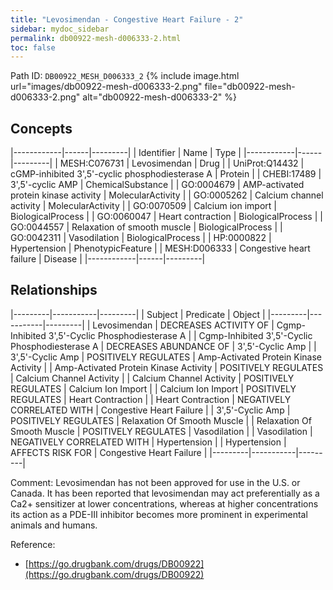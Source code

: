 ```yaml
---
title: "Levosimendan - Congestive Heart Failure - 2"
sidebar: mydoc_sidebar
permalink: db00922-mesh-d006333-2.html
toc: false 
---
```



Path ID: `DB00922_MESH_D006333_2`
{% include image.html url="images/db00922-mesh-d006333-2.png" file="db00922-mesh-d006333-2.png" alt="db00922-mesh-d006333-2" %}

## Concepts

|------------|------|---------|
| Identifier | Name | Type    |
|------------|------|---------|
| MESH:C076731 | Levosimendan | Drug |
| UniProt:Q14432 | cGMP-inhibited 3',5'-cyclic phosphodiesterase A | Protein |
| CHEBI:17489 | 3',5'-cyclic AMP | ChemicalSubstance |
| GO:0004679 | AMP-activated protein kinase activity | MolecularActivity |
| GO:0005262 | Calcium channel activity | MolecularActivity |
| GO:0070509 | Calcium ion import | BiologicalProcess |
| GO:0060047 | Heart contraction | BiologicalProcess |
| GO:0044557 | Relaxation of smooth muscle | BiologicalProcess |
| GO:0042311 | Vasodilation | BiologicalProcess |
| HP:0000822 | Hypertension | PhenotypicFeature |
| MESH:D006333 | Congestive heart failure | Disease |
|------------|------|---------|

## Relationships

|---------|-----------|---------|
| Subject | Predicate | Object  |
|---------|-----------|---------|
| Levosimendan | DECREASES ACTIVITY OF | Cgmp-Inhibited 3',5'-Cyclic Phosphodiesterase A |
| Cgmp-Inhibited 3',5'-Cyclic Phosphodiesterase A | DECREASES ABUNDANCE OF | 3',5'-Cyclic Amp |
| 3',5'-Cyclic Amp | POSITIVELY REGULATES | Amp-Activated Protein Kinase Activity |
| Amp-Activated Protein Kinase Activity | POSITIVELY REGULATES | Calcium Channel Activity |
| Calcium Channel Activity | POSITIVELY REGULATES | Calcium Ion Import |
| Calcium Ion Import | POSITIVELY REGULATES | Heart Contraction |
| Heart Contraction | NEGATIVELY CORRELATED WITH | Congestive Heart Failure |
| 3',5'-Cyclic Amp | POSITIVELY REGULATES | Relaxation Of Smooth Muscle |
| Relaxation Of Smooth Muscle | POSITIVELY REGULATES | Vasodilation |
| Vasodilation | NEGATIVELY CORRELATED WITH | Hypertension |
| Hypertension | AFFECTS RISK FOR | Congestive Heart Failure |
|---------|-----------|---------|

Comment: Levosimendan has not been approved for use in the U.S. or Canada.  It has been reported that levosimendan may act preferentially as a Ca2+ sensitizer at lower concentrations, whereas at higher concentrations its action as a PDE-III inhibitor becomes more prominent in experimental animals and humans.

Reference: 
  - [https://go.drugbank.com/drugs/DB00922](https://go.drugbank.com/drugs/DB00922)

